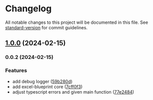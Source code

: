# Changelog

All notable changes to this project will be documented in this file. See [standard-version](https://github.com/conventional-changelog/standard-version) for commit guidelines.

## [1.0.0](https://github.com/TinkGu/excel-blueprint/compare/v0.0.2...v1.0.0) (2024-02-15)

### 0.0.2 (2024-02-15)


### Features

* add debug logger ([59b280d](https://github.com/TinkGu/excel-blueprint/commit/59b280db2ad0c7316b462f2c485307964de7ed1b))
* add excel-blueprint core ([7cff0f3](https://github.com/TinkGu/excel-blueprint/commit/7cff0f3632ea09be89bd6f3c737f7c5df500c826))
* adjust typescript errors and given main function ([77e2484](https://github.com/TinkGu/excel-blueprint/commit/77e248485df325deb47f066a3bc820569910f0ec))
